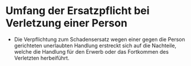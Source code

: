 # Umfang der Ersatzpflicht bei Verletzung einer Person

- Die Verpflichtung zum Schadensersatz wegen einer gegen die Person gerichteten unerlaubten Handlung erstreckt sich auf die Nachteile, welche die Handlung für den Erwerb oder das Fortkommen des Verletzten herbeiführt.


